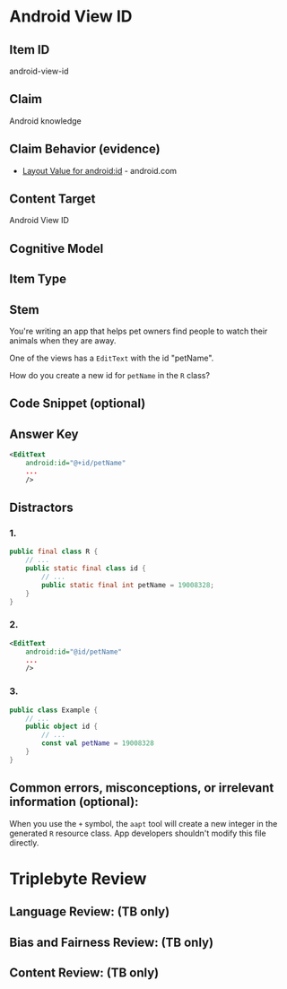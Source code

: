 # Android View ID

## Item ID
android-view-id

## Claim
Android knowledge

## Claim Behavior (evidence)
* [Layout Value for android:id](https://developer.android.com/guide/topics/resources/layout-resource#idvalue) - android.com

## Content Target
Android View ID

## Cognitive Model


## Item Type


## Stem

You're writing an app that helps pet owners find people to watch their animals when they are away.

One of the views has a `EditText` with the id "petName".

How do you create a new id for `petName` in the `R` class?


## Code Snippet (optional)


## Answer Key
```xml
<EditText
    android:id="@+id/petName"
    ...
    />
```

## Distractors

### 1.
```java
public final class R {
    // ...
    public static final class id {
        // ...
        public static final int petName = 19008328;
    }
}
```

### 2.
```xml
<EditText
    android:id="@id/petName"
    ...
    />
```

### 3.
```kotlin
public class Example {
    // ...
    public object id {
        // ...
        const val petName = 19008328
    }
}
```

## Common errors, misconceptions, or irrelevant information (optional):

When you use the `+` symbol, the `aapt` tool will create a new integer in the generated `R` resource class.
App developers shouldn't modify this file directly.

# Triplebyte Review


## Language Review: (TB only)


## Bias and Fairness Review: (TB only)


## Content Review: (TB only)

